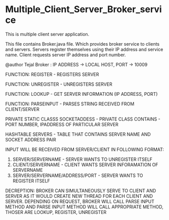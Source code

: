 # Multiple_Client_Server_Broker_service
This is multiple client server application.

This file contains Broker.java file. Which provides broker service to clients and servers.
Servers register themselves using their IP address and service name. 
Client requests server IP address and port number. 

@author Tejal
Broker : IP ADDRESS -> LOCAL HOST, PORT -> 10009

FUNCTION: REGISTER - REGISTERS SERVER

FUNCTION: UNREGISTER - UNREGISTERS SERVER

FUNCTION: LOOKUP - GET SERVER INFORMATION (IP ADDRESS, PORT)

FUNCTION: PARSEINPUT - PARSES STRING RECEIVED FROM CLIENT/SERVER

PRIVATE STATIC CLASSS SOCKETADDESS - PRIVATE CLASS CONTAINS - PORT NUMBER, IPADDRESS OF PARTICULAR SERVER 

HASHTABLE SERVERS - TABLE THAT CONTAINS SERVER NAME AND SOCKET ADDRESS PAIR
 
 INPUT WILL BE RECEIVED FROM SERVER/CLIENT IN FOLLOWING FORMAT:
 1. SERVER/SERVERNAME - SERVER WANTS TO UNREGISTER ITSELF
 2. CLIENT/SERVERNAME - CLIENT WANTS SERVER INFORAMATION OF SERVERNAME
 3. SERVER/SERVERNAME/ADDRESS/PORT - SERVER WANTS TO REGISTER ITSELF
  
 DECREPTION: 
 BROKER CAN SIMULTANEOUSLY SERVE TO CLIENT AND SERVER AS IT WOULD CREATE
 NEW THREAD FOR EACH CLIENT AND SERVER.
 DEPENDING ON REQUEST, BROKER WILL CALL PARSE INPUT METHOD AND PARSE
 INPUT METHOD WILL CALL APPROPRIATE METHOD, THOSER ARE
 LOOKUP, REGISTER, UNREGISTER
 
